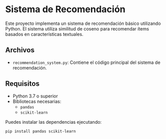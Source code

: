 # Sistema de Recomendación

Este proyecto implementa un sistema de recomendación básico utilizando Python. El sistema utiliza similitud de coseno para recomendar ítems basados en características textuales.

## Archivos

- `recommendation_system.py`: Contiene el código principal del sistema de recomendación.

## Requisitos

- Python 3.7 o superior
- Bibliotecas necesarias:
  - `pandas`
  - `scikit-learn`

Puedes instalar las dependencias ejecutando:

```bash
pip install pandas scikit-learn